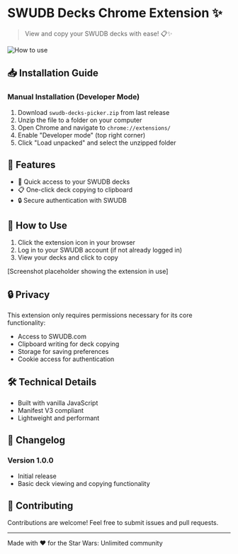 # SWUDB Decks Chrome Extension ✨

> View and copy your SWUDB decks with ease! 📋✨

![How to use](medias/how-to-use.gif)

## 📥 Installation Guide

### Manual Installation (Developer Mode)
1. Download `swudb-decks-picker.zip` from last release
2. Unzip the file to a folder on your computer
3. Open Chrome and navigate to `chrome://extensions/`
4. Enable "Developer mode" (top right corner)
5. Click "Load unpacked" and select the unzipped folder

## 🎯 Features

- 🔄 Quick access to your SWUDB decks
- 📋 One-click deck copying to clipboard
- 🔒 Secure authentication with SWUDB

## 🚀 How to Use

1. Click the extension icon in your browser
2. Log in to your SWUDB account (if not already logged in)
3. View your decks and click to copy

[Screenshot placeholder showing the extension in use]

## 🔒 Privacy

This extension only requires permissions necessary for its core functionality:
- Access to SWUDB.com
- Clipboard writing for deck copying
- Storage for saving preferences
- Cookie access for authentication

## 🛠️ Technical Details

- Built with vanilla JavaScript
- Manifest V3 compliant
- Lightweight and performant

## 📝 Changelog

### Version 1.0.0
- Initial release
- Basic deck viewing and copying functionality

## 🤝 Contributing

Contributions are welcome! Feel free to submit issues and pull requests.

---

Made with ❤️ for the Star Wars: Unlimited community